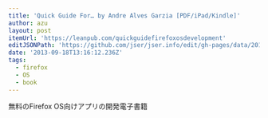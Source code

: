 ```yaml
---
title: 'Quick Guide For… by Andre Alves Garzia [PDF/iPad/Kindle]'
author: azu
layout: post
itemUrl: 'https://leanpub.com/quickguidefirefoxosdevelopment'
editJSONPath: 'https://github.com/jser/jser.info/edit/gh-pages/data/2013/09/index.json'
date: '2013-09-18T13:16:12.236Z'
tags:
  - firefox
  - OS
  - book
---
```

無料のFirefox OS向けアプリの開発電子書籍
